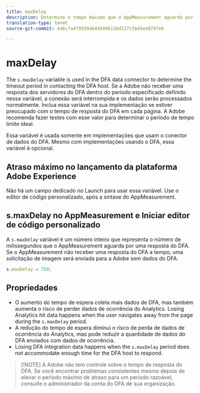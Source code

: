 ```yaml
---
title: maxDelay
description: Determine o tempo máximo que o AppMeasurement aguarda por uma resposta do DFA antes de enviar uma solicitação de imagem.
translation-type: tm+mt
source-git-commit: 4a6cfa479559a644588613bd127c5b45ee8787e6

---
```



# maxDelay

The `s.maxDelay` variable is used in the DFA data connector to determine the timeout period in contacting the DFA host. Se a Adobe não receber uma resposta dos servidores do DFA dentro do período especificado definido nessa variável, a conexão será interrompida e os dados serão processados normalmente. Inclua essa variável na sua implementação se estiver preocupado com o tempo de resposta do DFA em cada página. A Adobe recomenda fazer testes com esse valor para determinar o período de tempo limite ideal.

Essa variável é usada somente em implementações que usam o conector de dados do DFA. Mesmo com implementações usando o DFA, essa variável é opcional.

## Atraso máximo no lançamento da plataforma Adobe Experience

Não há um campo dedicado no Launch para usar essa variável. Use o editor de código personalizado, após a sintaxe do AppMeasurement.

## s.maxDelay no AppMeasurement e Iniciar editor de código personalizado

A `s.maxDelay` variável é um número inteiro que representa o número de milissegundos que o AppMeasurement aguarda por uma resposta do DFA. Se o AppMeasurement não receber uma resposta do DFA a tempo, uma solicitação de imagem será enviada para a Adobe sem dados do DFA.

```js
s.maxDelay = 750;
```

## Propriedades

* O aumento do tempo de espera coleta mais dados de DFA, mas também aumenta o risco de perder dados de ocorrência do Analytics. Losing Analytics hit data happens when the user navigates away from the page during the `s.maxDelay` period.
* A redução do tempo de espera diminui o risco de perda de dados de ocorrência do Analytics, mas pode reduzir a quantidade de dados do DFA enviados com dados de ocorrência.
* Losing DFA integration data happens when the `s.maxDelay` period does not accommodate enough time for the DFA host to respond.

> [!NOTE] A Adobe não tem controle sobre o tempo de resposta do DFA. Se você encontrar problemas consistentes mesmo depois de elevar o período máximo de atraso para um período razoável, consulte o administrador da conta do DFA de sua organização.
